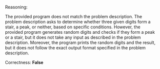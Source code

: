 Reasoning:

The provided program does not match the problem description. The problem description asks to determine whether three given digits form a stair, a peak, or neither, based on specific conditions. However, the provided program generates random digits and checks if they form a peak or a stair, but it does not take any input as described in the problem description. Moreover, the program prints the random digits and the result, but it does not follow the exact output format specified in the problem description.

Correctness: **False**